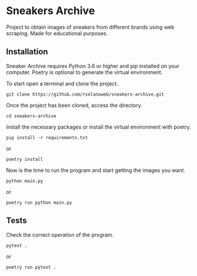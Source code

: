 # Sneakers Archive

Project to obtain images of sneakers from different brands using web scraping.
Made for educational purposes.

## Installation

Sneaker Archive requires Python 3.6 or higher and pip installed on your computer.
Poetry is optional to generate the virtual environment.

To start open a terminal and clone the project.

```
git clone https://github.com/rsolanoweb/sneakers-archive.git
```

Once the project has been cloned, access the directory.

```
cd sneakers-archive
```

Install the necessary packages or install the virtual environment with poetry.

```
pip install -r requirements.txt
```
or
```
poetry install
```

Now is the time to run the program and start getting the images you want.

```
python main.py
```
or
```
poetry run python main.py
```

## Tests

Check the correct operation of the program.

```
pytest .
```
or
```
poetry run pytest .
```
